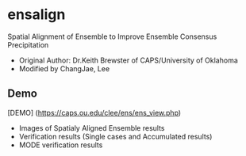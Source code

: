 # ensalign

Spatial Alignment of Ensemble to Improve Ensemble Consensus Precipitation
- Original Author: Dr.Keith Brewster of CAPS/University of Oklahoma
- Modified by ChangJae, Lee

## Demo 

[DEMO] (https://caps.ou.edu/clee/ens/ens_view.php)
- Images of Spatialy Aligned Ensemble results
- Verification results (Single cases and Accumulated results)
- MODE verification results
